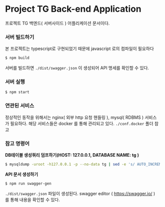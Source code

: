 # Project TG Back-end Application

프로젝트 TG 백엔드( 서버사이드 ) 어플리케이션 문서이다.

### 서버 빌드하기
본 프로젝트는 typescript로 구현되었기 때문에 javascript 로의 컴파일이 필요하다
```bash
$ npm build
```
서버를 빌드하면 `./dist/swagger.json` 이 생성되어 API 명세를 확인할 수 있다.

### 서버 실행
```bash
$ npm start
```

### 연관된 서비스
정상적인 동작을 위해서는 nginx( 외부 http 요청 핸들링 ), mysql( RDBMS ) 서비스 가 필요하다.
해당 서비스들은 docker 를 통해 관리되고 있다.
`./conf.docker` 폴더 참고

### 참고 명령어

**DB테이블 생성쿼리 덤프하기(HOST: 127.0.0.1, DATABASE NAME: tg )**
```bash
$ mysqldump -uroot -h127.0.0.1 -p --no-data tg | sed -e 's/ AUTO_INCREMENT=[0-9]\+//' -e '/^--.*$/d'
```

**API 문서 생성하기**
```bash
$ npm run swagger-gen
```
`./dist/swagger.json` 파일이 생성된다.
swagger editor ( https://swagger.io/ ) 를 통해 내용을 확인할 수 있다.
